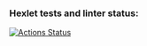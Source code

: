### Hexlet tests and linter status:
[![Actions Status](https://github.com/n8creator/python-project-83/actions/workflows/hexlet-check.yml/badge.svg)](https://github.com/n8creator/python-project-83/actions)